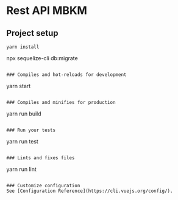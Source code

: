 # Rest API MBKM 

## Project setup
```
yarn install
```
npx sequelize-cli db:migrate
```

### Compiles and hot-reloads for development
```
yarn start
```

### Compiles and minifies for production
```
yarn run build
```

### Run your tests
```
yarn run test
```

### Lints and fixes files
```
yarn run lint
```

### Customize configuration
See [Configuration Reference](https://cli.vuejs.org/config/).